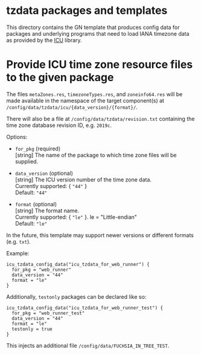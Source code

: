 # tzdata packages and templates

This directory contains the GN template that produces config data for packages
and underlying programs that need to load IANA timezone data as provided by
the [ICU](https://home.unicode.org) library.

# Provide ICU time zone resource files to the given package

The files `metaZones.res`, `timezoneTypes.res`, and `zoneinfo64.res` will be
made available in the namespace of the target component(s) at
`/config/data/tzdata/icu/{data_version}/{format}/`.

There will also be a file at `/config/data/tzdata/revision.txt` containing the
time zone database revision ID, e.g. `2019c`.

Options:
-  `for_pkg` (required) \
   [string] The name of the package to which time zone files will be supplied.

-  `data_version` (optional) \
   [string] The ICU version number of the time zone data. \
   Currently supported: { `"44"` } \
   Default: `"44"`

-  `format` (optional) \
   [string] The format name. \
   Currently supported: { `"le"` }. le = "Little-endian" \
   Default: `"le"`

In the future, this template may support newer versions or different formats
(e.g. `txt`).

Example:

```
icu_tzdata_config_data("icu_tzdata_for_web_runner") {
  for_pkg = "web_runner"
  data_version = "44"
  format = "le"
}
```

Additionally, `testonly` packages can be declared like so:

```
icu_tzdata_config_data("icu_tzdata_for_web_runner_test") {
  for_pkg = "web_runner_test"
  data_version = "44"
  format = "le"
  testonly = true
}
```

This injects an additional file `/config/data/FUCHSIA_IN_TREE_TEST`.

